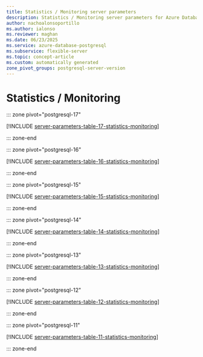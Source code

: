 ```yaml
---
title: Statistics / Monitoring server parameters
description: Statistics / Monitoring server parameters for Azure Database for PostgreSQL flexible server.
author: nachoalonsoportillo
ms.author: ialonso
ms.reviewer: maghan
ms.date: 06/23/2025
ms.service: azure-database-postgresql
ms.subservice: flexible-server
ms.topic: concept-article
ms.custom: automatically generated
zone_pivot_groups: postgresql-server-version
---
```

# Statistics / Monitoring


::: zone pivot="postgresql-17"

[!INCLUDE [server-parameters-table-17-statistics-monitoring](./includes/server-parameters-table-17-statistics-monitoring.md)]

::: zone-end


::: zone pivot="postgresql-16"

[!INCLUDE [server-parameters-table-16-statistics-monitoring](./includes/server-parameters-table-16-statistics-monitoring.md)]

::: zone-end


::: zone pivot="postgresql-15"

[!INCLUDE [server-parameters-table-15-statistics-monitoring](./includes/server-parameters-table-15-statistics-monitoring.md)]

::: zone-end


::: zone pivot="postgresql-14"

[!INCLUDE [server-parameters-table-14-statistics-monitoring](./includes/server-parameters-table-14-statistics-monitoring.md)]

::: zone-end


::: zone pivot="postgresql-13"

[!INCLUDE [server-parameters-table-13-statistics-monitoring](./includes/server-parameters-table-13-statistics-monitoring.md)]

::: zone-end


::: zone pivot="postgresql-12"

[!INCLUDE [server-parameters-table-12-statistics-monitoring](./includes/server-parameters-table-12-statistics-monitoring.md)]

::: zone-end


::: zone pivot="postgresql-11"

[!INCLUDE [server-parameters-table-11-statistics-monitoring](./includes/server-parameters-table-11-statistics-monitoring.md)]

::: zone-end


